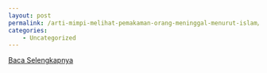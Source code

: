 ```yaml
---
layout: post
permalink: /arti-mimpi-melihat-pemakaman-orang-meninggal-menurut-islam/
categories:
    - Uncategorized
---
```


[Baca Selengkapnya](/09)